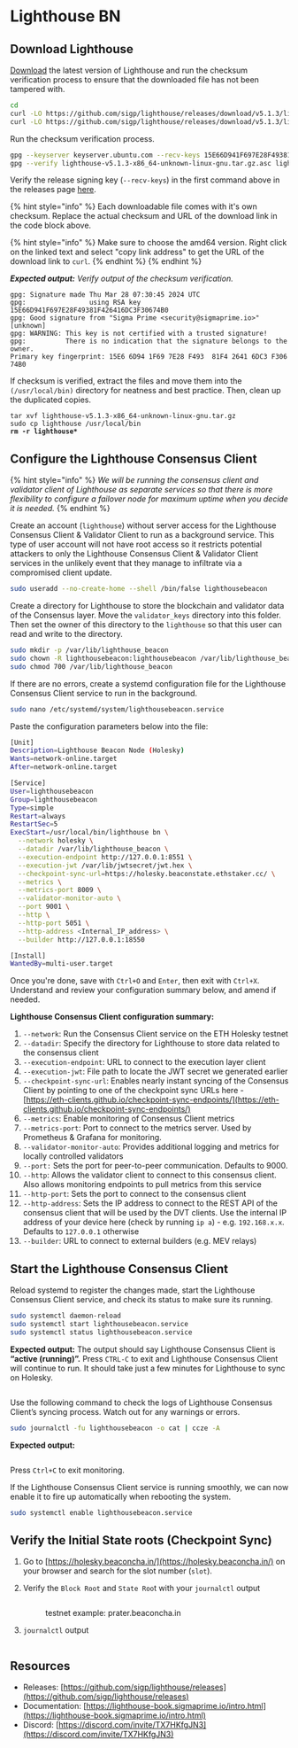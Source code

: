 # Lighthouse BN

## Download Lighthouse

[Download](https://github.com/sigp/lighthouse/releases) the latest version of Lighthouse and run the checksum verification process to ensure that the downloaded file has not been tampered with.

```bash
cd
curl -LO https://github.com/sigp/lighthouse/releases/download/v5.1.3/lighthouse-v5.1.3-x86_64-unknown-linux-gnu.tar.gz
curl -LO https://github.com/sigp/lighthouse/releases/download/v5.1.3/lighthouse-v5.1.3-x86_64-unknown-linux-gnu.tar.gz.asc
```

Run the checksum verification process.

```sh
gpg --keyserver keyserver.ubuntu.com --recv-keys 15E66D941F697E28F49381F426416DC3F30674B0
gpg --verify lighthouse-v5.1.3-x86_64-unknown-linux-gnu.tar.gz.asc lighthouse-v5.1.3-x86_64-unknown-linux-gnu.tar.gz
```

Verify the release signing key (`--recv-keys`) in the first command above in the releases page [here](https://github.com/sigp/lighthouse/releases).

{% hint style="info" %}
Each downloadable file comes with it's own checksum. Replace the actual checksum and URL of the download link in the code block above.

{% hint style="info" %}
Make sure to choose the amd64 version. Right click on the linked text and select "copy link address" to get the URL of the download link to `curl`.
{% endhint %}
{% endhint %}

_**Expected output:** Verify output of the checksum verification._

```
gpg: Signature made Thu Mar 28 07:30:45 2024 UTC
gpg:                using RSA key 15E66D941F697E28F49381F426416DC3F30674B0
gpg: Good signature from "Sigma Prime <security@sigmaprime.io>" [unknown]
gpg: WARNING: This key is not certified with a trusted signature!
gpg:          There is no indication that the signature belongs to the owner.
Primary key fingerprint: 15E6 6D94 1F69 7E28 F493  81F4 2641 6DC3 F306 74B0
```

If checksum is verified, extract the files and move them into the `(/usr/local/bin)` directory for neatness and best practice. Then, clean up the duplicated copies.

<pre class="language-bash"><code class="lang-bash">tar xvf lighthouse-v5.1.3-x86_64-unknown-linux-gnu.tar.gz
sudo cp lighthouse /usr/local/bin
<strong>rm -r lighthouse*
</strong></code></pre>

## Configure the Lighthouse Consensus Client

{% hint style="info" %}
_We will be running the consensus client and validator client of Lighthouse as separate services so that there is more flexibility to configure a failover node for maximum uptime when you decide it is needed._
{% endhint %}

Create an account (`lighthouse`) without server access for the Lighthouse Consensus Client & Validator Client to run as a background service. This type of user account will not have root access so it restricts potential attackers to only the Lighthouse Consensus Client & Validator Client services in the unlikely event that they manage to infiltrate via a compromised client update.

```bash
sudo useradd --no-create-home --shell /bin/false lighthousebeacon
```

Create a directory for Lighthouse to store the blockchain and validator data of the Consensus layer. Move the `validator_keys` directory into this folder. Then set the owner of this directory to the `lighthouse` so that this user can read and write to the directory.

```bash
sudo mkdir -p /var/lib/lighthouse_beacon
sudo chown -R lighthousebeacon:lighthousebeacon /var/lib/lighthouse_beacon
sudo chmod 700 /var/lib/lighthouse_beacon
```

If there are no errors, create a systemd configuration file for the Lighthouse Consensus Client service to run in the background.

```bash
sudo nano /etc/systemd/system/lighthousebeacon.service
```

Paste the configuration parameters below into the file:

```bash
[Unit]
Description=Lighthouse Beacon Node (Holesky)
Wants=network-online.target
After=network-online.target

[Service]
User=lighthousebeacon
Group=lighthousebeacon
Type=simple
Restart=always
RestartSec=5
ExecStart=/usr/local/bin/lighthouse bn \
  --network holesky \
  --datadir /var/lib/lighthouse_beacon \
  --execution-endpoint http://127.0.0.1:8551 \
  --execution-jwt /var/lib/jwtsecret/jwt.hex \
  --checkpoint-sync-url=https://holesky.beaconstate.ethstaker.cc/ \
  --metrics \
  --metrics-port 8009 \
  --validator-monitor-auto \
  --port 9001 \
  --http \
  --http-port 5051 \
  --http-address <Internal_IP_address> \
  --builder http://127.0.0.1:18550 

[Install]
WantedBy=multi-user.target
```

Once you're done, save with `Ctrl+O` and `Enter`, then exit with `Ctrl+X`. Understand and review your configuration summary below, and amend if needed.

**Lighthouse Consensus Client configuration summary:**

1. `--network`: Run the Consensus Client service on the ETH Holesky testnet
2. `--datadir`: Specify the directory for Lighthouse to store data related to the consensus client
3. `--execution-endpoint`: URL to connect to the execution layer client
4. `--execution-jwt`: File path to locate the JWT secret we generated earlier
5. `--checkpoint-sync-url`: Enables nearly instant syncing of the Consensus Client by pointing to one of the checkpoint sync URLs here - [https://eth-clients.github.io/checkpoint-sync-endpoints/](https://eth-clients.github.io/checkpoint-sync-endpoints/)
6. `--metrics`: Enable monitoring of Consensus Client metrics
7. `--metrics-port`: Port to connect to the metrics server. Used by Prometheus & Grafana for monitoring.
8. `--validator-monitor-auto`: Provides additional logging and metrics for locally controlled validators
9. `--port:` Sets the port for peer-to-peer communication. Defaults to 9000.
10. `--http`: Allows the validator client to connect to this consensus client. Also allows monitoring endpoints to pull metrics from this service
11. `--http-port`: Sets the port to connect to the consensus client
12. `--http-address`: Sets the IP address to connect to the REST API of the consensus client that will be used by the DVT clients. Use the internal IP address of your device here (check by running `ip a`) - e.g. `192.168.x.x`. Defaults to `127.0.0.1` otherwise
13. `--builder`: URL to connect to external builders (e.g. MEV relays)

## Start the Lighthouse Consensus Client

Reload systemd to register the changes made, start the Lighthouse Consensus Client service, and check its status to make sure its running.

```bash
sudo systemctl daemon-reload
sudo systemctl start lighthousebeacon.service
sudo systemctl status lighthousebeacon.service
```

**Expected output:** The output should say Lighthouse Consensus Client is **“active (running)”.** Press `CTRL-C` to exit and Lighthouse Consensus Client will continue to run. It should take just a few minutes for Lighthouse to sync on Holesky.

<figure><img src="../../.gitbook/assets/image (165).png" alt=""><figcaption></figcaption></figure>

Use the following command to check the logs of Lighthouse Consensus Client’s syncing process. Watch out for any warnings or errors.

```bash
sudo journalctl -fu lighthousebeacon -o cat | ccze -A
```

**Expected output:**&#x20;

<figure><img src="../../.gitbook/assets/image (166).png" alt=""><figcaption></figcaption></figure>

Press `Ctrl+C` to exit monitoring.

If the Lighthouse Consensus Client service is running smoothly, we can now enable it to fire up automatically when rebooting the system.

```bash
sudo systemctl enable lighthousebeacon.service
```

## Verify the Initial State roots (Checkpoint Sync)

1. Go to [https://holesky.beaconcha.in/](https://holesky.beaconcha.in/) on your browser and search for the slot number (`slot`).&#x20;
2.  &#x20;Verify the `Block Root` and `State Roo`t with your `journalctl` output

    <figure><img src="../../.gitbook/assets/image (53).png" alt=""><figcaption><p>testnet example: prater.beaconcha.in</p></figcaption></figure>
3. `journalctl` output

<figure><img src="../../.gitbook/assets/image (164).png" alt=""><figcaption></figcaption></figure>

## Resources

* Releases: [https://github.com/sigp/lighthouse/releases](https://github.com/sigp/lighthouse/releases)
* Documentation: [https://lighthouse-book.sigmaprime.io/intro.html](https://lighthouse-book.sigmaprime.io/intro.html)
* Discord: [https://discord.com/invite/TX7HKfgJN3](https://discord.com/invite/TX7HKfgJN3)
